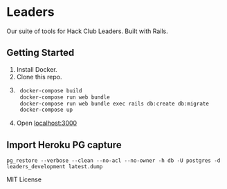 # Leaders

Our suite of tools for Hack Club Leaders. Built with Rails.

## Getting Started

1. Install Docker.
2. Clone this repo.
3. ```sh
    docker-compose build
    docker-compose run web bundle
    docker-compose run web bundle exec rails db:create db:migrate
    docker-compose up
   ```
4. Open [localhost:3000](http://localhost:3000)

## Import Heroku PG capture

```
pg_restore --verbose --clean --no-acl --no-owner -h db -U postgres -d leaders_development latest.dump
```

MIT License
